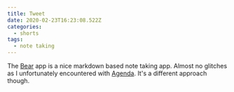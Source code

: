 ```yaml
---
title: Tweet
date: 2020-02-23T16:23:08.522Z
categories:
  - shorts
tags:
  - note taking
---
```

The [Bear](https://bear.app) app is a nice markdown based note taking app. Almost no glitches as I unfortunately encountered with [Agenda](https://agenda.com). It's a different approach though.
